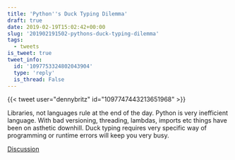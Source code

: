 ```yaml
---
title: 'Python''s Duck Typing Dilemma'
draft: true
date: 2019-02-19T15:02:42+00:00
slug: '201902191502-pythons-duck-typing-dilemma'
tags:
  - tweets
is_tweet: true
tweet_info:
  id: '1097753324802043904'
  type: 'reply'
  is_thread: False
---
```




{{< tweet user="dennybritz" id="1097747443213651968" >}}

Libraries, not languages rule at the end of the day. Python is very inefficient language. With bad versioning, threading, lambdas, imports etc things have been on asthetic downhill. Duck typing requires very specific way of programming or runtime errors will keep you very busy.

[Discussion](https://x.com/sytelus/status/1097753324802043904)
